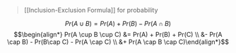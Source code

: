 >[[Inclusion-Exclusion Formula]] for probability

$$Pr(A \cup B) = Pr(A) + Pr(B) - Pr(A \cap B)$$$$\begin{align*} Pr(A \cup B \cup C) &= Pr(A) + Pr(B) + Pr(C) \\
&- Pr(A \cap B) - Pr(B\cap C) - Pr(A \cap C) \\ &+ Pr(A \cap B \cap C)\end{align*}$$ 